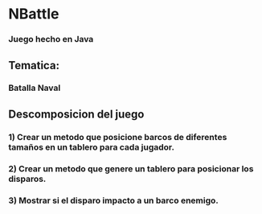 # NBattle
### Juego hecho en Java

## Tematica:
### Batalla Naval

## Descomposicion del juego
### 1) Crear un metodo que posicione barcos de diferentes tamaños en un tablero para cada jugador.
### 2) Crear un metodo que genere un tablero para posicionar los disparos.
### 3) Mostrar si el disparo impacto a un barco enemigo.
